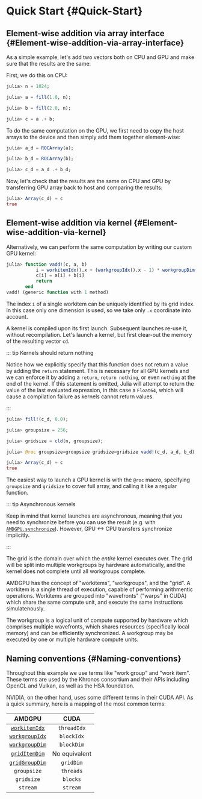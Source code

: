 


# Quick Start {#Quick-Start}

## Element-wise addition via array interface {#Element-wise-addition-via-array-interface}

As a simple example, let&#39;s add two vectors both on CPU and GPU and make sure that the results are the same:

First, we do this on CPU:

```julia
julia> n = 1024;

julia> a = fill(1.0, n);

julia> b = fill(2.0, n);

julia> c = a .+ b;
```


To do the same computation on the GPU, we first need to copy the host arrays to the device and then simply add them together element-wise:

```julia
julia> a_d = ROCArray(a);

julia> b_d = ROCArray(b);

julia> c_d = a_d .+ b_d;
```


Now, let&#39;s check that the results are the same on CPU and GPU by transferring GPU array back to host and comparing the results:

```julia
julia> Array(c_d) ≈ c
true
```


## Element-wise addition via kernel {#Element-wise-addition-via-kernel}

Alternatively, we can perform the same computation by writing our custom GPU kernel:

```julia
julia> function vadd!(c, a, b)
           i = workitemIdx().x + (workgroupIdx().x - 1) * workgroupDim().x
           c[i] = a[i] + b[i]
           return
       end
vadd! (generic function with 1 method)
```


The index `i` of a single workitem can be uniquely identified by its grid index. In this case only one dimension is used, so we take only `.x` coordinate into account.

A kernel is compiled upon its first launch. Subsequent launches re-use it, without recompilation. Let&#39;s launch a kernel, but first clear-out the memory of the resulting vector `cd`.

::: tip Kernels should return nothing

Notice how we explicitly specify that this function does not return a value by adding the `return` statement. This is necessary for all GPU kernels and we can enforce it by adding a `return`, `return nothing`, or even `nothing` at the end of the kernel. If this statement is omitted, Julia will attempt to return the value of the last evaluated expression, in this case a `Float64`, which will cause a compilation failure as kernels cannot return values.

:::

```julia
julia> fill!(c_d, 0.0);

julia> groupsize = 256;

julia> gridsize = cld(n, groupsize);

julia> @roc groupsize=groupsize gridsize=gridsize vadd!(c_d, a_d, b_d);

julia> Array(c_d) ≈ c
true
```


The easiest way to launch a GPU kernel is with the `@roc` macro, specifying `groupsize` and `gridsize` to cover full array, and calling it like a regular function.

::: tip Asynchronous kernels

Keep in mind that kernel launches are asynchronous, meaning that you need to synchronize before you can use the result (e.g. with [`AMDGPU.synchronize`](/api/streams#AMDGPU.synchronize)). However, GPU &lt;-&gt; CPU transfers synchronize implicitly.

:::

The grid is the domain over which the _entire_ kernel executes over. The grid will be split into multiple workgroups by hardware automatically, and the kernel does not complete until all workgroups complete.

AMDGPU has the concept of &quot;workitems&quot;, &quot;workgroups&quot;, and the &quot;grid&quot;. A workitem is a single thread of execution, capable of performing arithmentic operations. Workitems are grouped into &quot;wavefronts&quot; (&quot;warps&quot; in CUDA) which share the same compute unit, and execute the same instructions simulatenously.

The workgroup is a logical unit of compute supported by hardware which comprises multiple wavefronts, which shares resources (specifically local memory) and can be efficiently synchronized. A workgroup may be executed by one or multiple hardware compute units.

## Naming conventions {#Naming-conventions}

Throughout this example we use terms like &quot;work group&quot; and &quot;work item&quot;. These terms are used by the Khronos consortium and their APIs including OpenCL and Vulkan, as well as the HSA foundation.

NVIDIA, on the other hand, uses some different terms in their CUDA API. As a quick summary, here is a mapping of the most common terms:

|                            AMDGPU                            |     CUDA      |
|:------------------------------------------------------------:|:-------------:|
|  [`workitemIdx`](/api/intrinsics#AMDGPU.Device.workitemIdx)  |  `threadIdx`  |
| [`workgroupIdx`](/api/intrinsics#AMDGPU.Device.workgroupIdx) |  `blockIdx`   |
| [`workgroupDim`](/api/intrinsics#AMDGPU.Device.workgroupDim) |  `blockDim`   |
|  [`gridItemDim`](/api/intrinsics#AMDGPU.Device.gridItemDim)  | No equivalent |
| [`gridGroupDim`](/api/intrinsics#AMDGPU.Device.gridGroupDim) |   `gridDim`   |
|                         `groupsize`                          |   `threads`   |
|                          `gridsize`                          |   `blocks`    |
|                           `stream`                           |   `stream`    |

